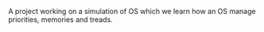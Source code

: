 A project working on a simulation of OS which we learn how an OS manage priorities, memories and treads.
